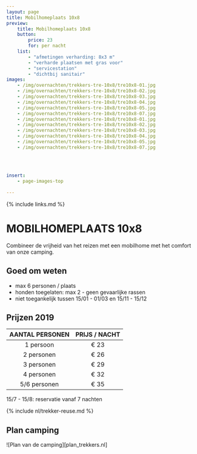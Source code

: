 ```yaml
---
layout: page
title: Mobilhomeplaats 10x8
preview: 
    title: Mobilhomeplaats 10x8
    button:
        price: 23
        for: per nacht
    list:
        - "afmetingen verharding: 8x3 m"
        - "verharde plaatsen met gras voor"
        - "servicestation"
        - "dichtbij sanitair"
images:
    - /img/overnachten/trekkers-tre-10x8/tre10x8-01.jpg
    - /img/overnachten/trekkers-tre-10x8/tre10x8-02.jpg
    - /img/overnachten/trekkers-tre-10x8/tre10x8-03.jpg
    - /img/overnachten/trekkers-tre-10x8/tre10x8-04.jpg
    - /img/overnachten/trekkers-tre-10x8/tre10x8-05.jpg
    - /img/overnachten/trekkers-tre-10x8/tre10x8-07.jpg
    - /img/overnachten/trekkers-tre-10x8/tre10x8-01.jpg
    - /img/overnachten/trekkers-tre-10x8/tre10x8-02.jpg
    - /img/overnachten/trekkers-tre-10x8/tre10x8-03.jpg
    - /img/overnachten/trekkers-tre-10x8/tre10x8-04.jpg
    - /img/overnachten/trekkers-tre-10x8/tre10x8-05.jpg
    - /img/overnachten/trekkers-tre-10x8/tre10x8-07.jpg
    
    
    
    
insert:
    - page-images-top
    
---
```

{% include links.md %}

# MOBILHOMEPLAATS 10x8

Combineer de vrijheid van het reizen met een mobilhome met het comfort van onze camping.

## Goed om weten

- max 6 personen / plaats
- honden toegelaten: max 2 - geen gevaarlijke rassen
- niet toegankelijk  tussen 15/01 - 01/03 en 15/11 - 15/12

## Prijzen 2019

AANTAL PERSONEN | PRIJS / NACHT      
:-------------:|:-----------:|
1 persoon      |€ 23              
2 personen     |€ 26                   
3 personen     |€ 29       
4 personen     |€ 32             
5/6 personen   |€ 35       

15/7 - 15/8: reservatie vanaf 7 nachten


{% include nl/trekker-reuse.md %}


## Plan camping

![Plan van de camping][plan_trekkers.nl]
